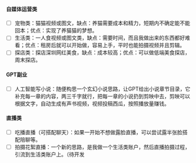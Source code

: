 #### 自媒体运营类

- [ ] 宠物类：猫猫视频或图文，缺点：养猫需要成本和精力，短期内不确定能不能回本；优点：实现了养猫猫的梦想。
- [ ] 生活类：一人食视频或图文类，缺点：需要时间，而且我做出来的东西都好难看；优点：租房后就可以开始做，容易上手，平时也能拍摄视频并且剪辑。
- [ ] 探店类：探店深圳网红美食，缺点：成本较高；优点：可以做低端美食探店，周末探店。

#### GPT副业

- [ ] 人工智能写小说：随便构思一个玄幻小说思路，让GPT给出小说章节目录，它补充每一章的内容，两三千字就行，把每一章的小说扔到剪映中去，剪映可以根据文字，自动生成有声书视频，视频投稿西瓜，按照播放量赚钱。

#### 直播类

- [ ] 吃播直播（可搭配聊天）：如果一开始不想做露脸直播，可以尝试露半张脸搭配陪聊等。
- [ ] 拍摄花絮直播：一个新的思路，是我做一个生活类账户，然后直播拍摄过程，引流到生活类账户上。（待开发